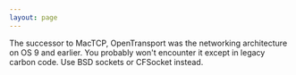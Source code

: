```yaml
---
layout: page
---
```




The successor to MacTCP, OpenTransport was the networking architecture on OS 9 and earlier. You probably won't encounter it except in legacy carbon code. Use BSD sockets or CFSocket instead.
